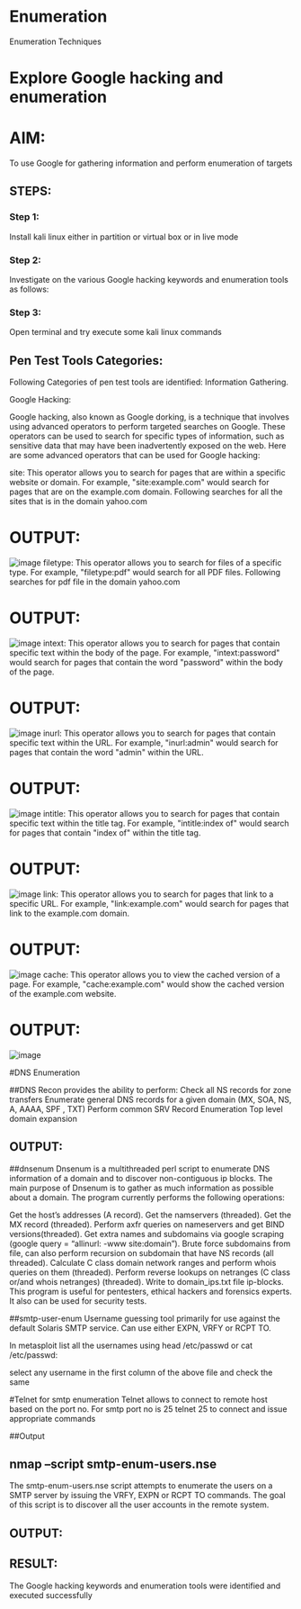 
# Enumeration
Enumeration Techniques

# Explore Google hacking and enumeration 

# AIM:

To use Google for gathering information and perform enumeration of targets

## STEPS:

### Step 1:

Install kali linux either in partition or virtual box or in live mode

### Step 2:

Investigate on the various Google hacking keywords and enumeration tools as follows:


### Step 3:
Open terminal and try execute some kali linux commands

## Pen Test Tools Categories:  

Following Categories of pen test tools are identified:
Information Gathering.

Google Hacking:

Google hacking, also known as Google dorking, is a technique that involves using advanced operators to perform targeted searches on Google. These operators can be used to search for specific types of information, such as sensitive data that may have been inadvertently exposed on the web. Here are some advanced operators that can be used for Google hacking:

site: This operator allows you to search for pages that are within a specific website or domain. For example, "site:example.com" would search for pages that are on the example.com domain.
Following searches for all the sites that is in the domain yahoo.com
# OUTPUT:
![image](https://github.com/sachinezhilmaran/Enumeration/assets/128135351/d97903e9-098c-498b-83e4-711f0f4ab589)
filetype: This operator allows you to search for files of a specific type. For example, "filetype:pdf" would search for all PDF files.
Following searches for pdf file in the domain yahoo.com

# OUTPUT:
![image](https://github.com/sachinezhilmaran/Enumeration/assets/128135351/bd2e9183-7af6-4fde-ae43-828903ebbb77)
intext: This operator allows you to search for pages that contain specific text within the body of the page. For example, "intext:password" would search for pages that contain the word "password" within the body of the page.

# OUTPUT:
![image](https://github.com/sachinezhilmaran/Enumeration/assets/128135351/6acc7988-d68c-435d-94e9-15f3755831f9)
inurl: This operator allows you to search for pages that contain specific text within the URL. For example, "inurl:admin" would search for pages that contain the word "admin" within the URL.

# OUTPUT:
![image](https://github.com/sachinezhilmaran/Enumeration/assets/128135351/2f56ee75-6a60-496c-a743-91d2177b4a69)
intitle: This operator allows you to search for pages that contain specific text within the title tag. For example, "intitle:index of" would search for pages that contain "index of" within the title tag.

# OUTPUT:
![image](https://github.com/sachinezhilmaran/Enumeration/assets/128135351/b3f8b620-6773-4b1c-b1e3-42792c7b75e2)
link: This operator allows you to search for pages that link to a specific URL. For example, "link:example.com" would search for pages that link to the example.com domain.

# OUTPUT:
![image](https://github.com/sachinezhilmaran/Enumeration/assets/128135351/8ebad7e2-1737-44c7-875c-7e273f40fd14)
cache: This operator allows you to view the cached version of a page. For example, "cache:example.com" would show the cached version of the example.com website.

 # OUTPUT:
 ![image](https://github.com/sachinezhilmaran/Enumeration/assets/128135351/02296739-89de-420a-8981-14dd811715c9)

#DNS Enumeration


##DNS Recon
provides the ability to perform:
Check all NS records for zone transfers
Enumerate general DNS records for a given domain (MX, SOA, NS, A, AAAA, SPF , TXT)
Perform common SRV Record Enumeration
Top level domain expansion
## OUTPUT:







##dnsenum
Dnsenum is a multithreaded perl script to enumerate DNS information of a domain and to discover non-contiguous ip blocks. The main purpose of Dnsenum is to gather as much information as possible about a domain. The program currently performs the following operations:

Get the host’s addresses (A record).
Get the namservers (threaded).
Get the MX record (threaded).
Perform axfr queries on nameservers and get BIND versions(threaded).
Get extra names and subdomains via google scraping (google query = “allinurl: -www site:domain”).
Brute force subdomains from file, can also perform recursion on subdomain that have NS records (all threaded).
Calculate C class domain network ranges and perform whois queries on them (threaded).
Perform reverse lookups on netranges (C class or/and whois netranges) (threaded).
Write to domain_ips.txt file ip-blocks.
This program is useful for pentesters, ethical hackers and forensics experts. It also can be used for security tests.


##smtp-user-enum
Username guessing tool primarily for use against the default Solaris SMTP service. Can use either EXPN, VRFY or RCPT TO.


In metasploit list all the usernames using head /etc/passwd or cat /etc/passwd:

select any username in the first column of the above file and check the same


#Telnet for smtp enumeration
Telnet allows to connect to remote host based on the port no. For smtp port no is 25
telnet <host address> 25 to connect
and issue appropriate commands
  
 ##Output
  
  

## nmap –script smtp-enum-users.nse <hostname>

The smtp-enum-users.nse script attempts to enumerate the users on a SMTP server by issuing the VRFY, EXPN or RCPT TO commands. The goal of this script is to discover all the user accounts in the remote system.


## OUTPUT:


## RESULT:
The Google hacking keywords and enumeration tools were identified and executed successfully
